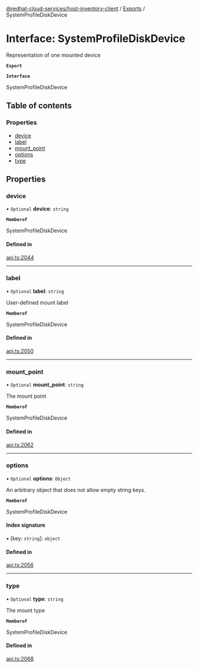 [@redhat-cloud-services/host-inventory-client](../README.md) / [Exports](../modules.md) / SystemProfileDiskDevice

# Interface: SystemProfileDiskDevice

Representation of one mounted device

**`Export`**

**`Interface`**

SystemProfileDiskDevice

## Table of contents

### Properties

- [device](SystemProfileDiskDevice.md#device)
- [label](SystemProfileDiskDevice.md#label)
- [mount\_point](SystemProfileDiskDevice.md#mount_point)
- [options](SystemProfileDiskDevice.md#options)
- [type](SystemProfileDiskDevice.md#type)

## Properties

### device

• `Optional` **device**: `string`

**`Memberof`**

SystemProfileDiskDevice

#### Defined in

[api.ts:2044](https://github.com/mkholjuraev/javascript-clients/blob/master/packages/host-inventory/api.ts#L2044)

___

### label

• `Optional` **label**: `string`

User-defined mount label

**`Memberof`**

SystemProfileDiskDevice

#### Defined in

[api.ts:2050](https://github.com/mkholjuraev/javascript-clients/blob/master/packages/host-inventory/api.ts#L2050)

___

### mount\_point

• `Optional` **mount\_point**: `string`

The mount point

**`Memberof`**

SystemProfileDiskDevice

#### Defined in

[api.ts:2062](https://github.com/mkholjuraev/javascript-clients/blob/master/packages/host-inventory/api.ts#L2062)

___

### options

• `Optional` **options**: `Object`

An arbitrary object that does not allow empty string keys.

**`Memberof`**

SystemProfileDiskDevice

#### Index signature

▪ [key: `string`]: `object`

#### Defined in

[api.ts:2056](https://github.com/mkholjuraev/javascript-clients/blob/master/packages/host-inventory/api.ts#L2056)

___

### type

• `Optional` **type**: `string`

The mount type

**`Memberof`**

SystemProfileDiskDevice

#### Defined in

[api.ts:2068](https://github.com/mkholjuraev/javascript-clients/blob/master/packages/host-inventory/api.ts#L2068)
